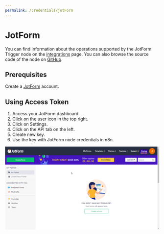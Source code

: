 ```yaml
---
permalink: /credentials/jotForm
---
```


# JotForm

You can find information about the operations supported by the JotForm Trigger node on the [integrations](https://n8n.io/integrations/n8n-nodes-base.jotFormTrigger) page. You can also browse the source code of the node on [GitHub](https://github.com/n8n-io/n8n/tree/master/packages/nodes-base/nodes/JotForm).

## Prerequisites

Create a [JotForm](https://www.jotform.com/) account.

## Using Access Token

1. Access your JotForm dashboard.
2. Click on the user icon in the top right.
3. Click on Settings.
4. Click on the API tab on the left.
5. Create new key.
6. Use the key with JotForm node credentials in n8n.

![Getting JotForm credentials](./using-access-token.gif)
